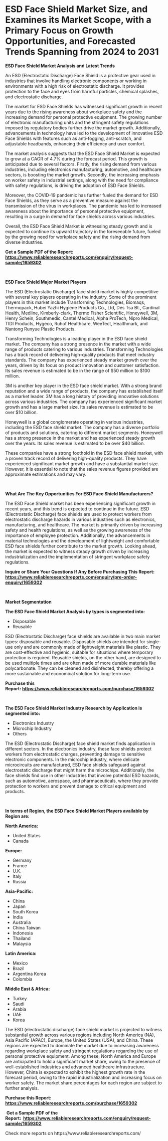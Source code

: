 <p><h1>ESD Face Shield Market Size, and Examines its Market Scope, with a Primary Focus on Growth Opportunities, and Forecasted Trends Spanning from 2024 to 2031</h1></p><p><strong>ESD Face Shield Market Analysis and Latest Trends</strong></p>
<p><p>An ESD (Electrostatic Discharge) Face Shield is a protective gear used in industries that involve handling electronic components or working in environments with a high risk of electrostatic discharge. It provides protection to the face and eyes from harmful particles, chemical splashes, and electrostatic discharge.</p><p>The market for ESD Face Shields has witnessed significant growth in recent years due to the rising awareness about workplace safety and the increasing demand for personal protective equipment. The growing number of electronic manufacturing units and the stringent safety regulations imposed by regulatory bodies further drive the market growth. Additionally, advancements in technology have led to the development of innovative ESD Face Shields with features such as anti-fogging, anti-scratch, and adjustable headbands, enhancing their efficiency and user comfort.</p><p>The market analysis suggests that the ESD Face Shield Market is expected to grow at a CAGR of 4.7% during the forecast period. This growth is anticipated due to several factors. Firstly, the rising demand from various industries, including electronics manufacturing, automotive, and healthcare sectors, is boosting the market growth. Secondly, the increasing emphasis on worker safety in industrial settings, along with the need for compliance with safety regulations, is driving the adoption of ESD Face Shields.</p><p>Moreover, the COVID-19 pandemic has further fueled the demand for ESD Face Shields, as they serve as a preventive measure against the transmission of the virus in workplaces. The pandemic has led to increased awareness about the importance of personal protective equipment, resulting in a surge in demand for face shields across various industries.</p><p>Overall, the ESD Face Shield Market is witnessing steady growth and is expected to continue its upward trajectory in the foreseeable future, fueled by the growing need for workplace safety and the rising demand from diverse industries.</p></p>
<p><strong>Get a Sample PDF of the Report:&nbsp; <a href="https://www.reliableresearchreports.com/enquiry/request-sample/1659302">https://www.reliableresearchreports.com/enquiry/request-sample/1659302</a></strong></p>
<p>&nbsp;</p>
<p><strong>ESD Face Shield Major Market Players</strong></p>
<p><p>The ESD (Electrostatic Discharge) face shield market is highly competitive with several key players operating in the industry. Some of the prominent players in this market include Transforming Technologies, Biomaqs, Thermopack, Hubei Yazhi Hygiene Products Co., Ltd, Dés Tsa Bt., Cardinal Health, Medline, Kimberly-clark, Thermo Fisher Scientific, Honeywell, 3M, Henry Schein, Southmedic, Cantel Medical, Alpha ProTech, Nipro Medical, TIDI Products, Hygeco, Ruhof Healthcare, WeeTect, Healthmark, and Nantong Runyue Plastic Products.</p><p>Transforming Technologies is a leading player in the ESD face shield market. The company has a strong presence in the market with a wide range of products catering to various industries. Transforming Technologies has a track record of delivering high-quality products that meet industry standards. The company has experienced steady market growth over the years, driven by its focus on product innovation and customer satisfaction. Its sales revenue is estimated to be in the range of $50 million to $100 million.</p><p>3M is another key player in the ESD face shield market. With a strong brand reputation and a wide range of products, the company has established itself as a market leader. 3M has a long history of providing innovative solutions across various industries. The company has experienced significant market growth and has a large market size. Its sales revenue is estimated to be over $10 billion.</p><p>Honeywell is a global conglomerate operating in various industries, including the ESD face shield market. The company has a diverse portfolio of products and solutions, catering to different market segments. Honeywell has a strong presence in the market and has experienced steady growth over the years. Its sales revenue is estimated to be over $40 billion.</p><p>These companies have a strong foothold in the ESD face shield market, with a proven track record of delivering high-quality products. They have experienced significant market growth and have a substantial market size. However, it is essential to note that the sales revenue figures provided are approximate estimations and may vary.</p></p>
<p>&nbsp;</p>
<p><strong>What Are The Key Opportunities For ESD Face Shield Manufacturers?</strong></p>
<p><p>The ESD Face Shield market has been experiencing significant growth in recent years, and this trend is expected to continue in the future. ESD (Electrostatic Discharge) face shields are used to protect workers from electrostatic discharge hazards in various industries such as electronics, manufacturing, and healthcare. The market is primarily driven by increasing safety and health regulations, as well as the growing awareness of the importance of employee protection. Additionally, the advancements in material technologies and the development of lightweight and comfortable ESD face shields further contribute to the market growth. Looking ahead, the market is expected to witness steady growth driven by increasing industrialization and the implementation of stringent workplace safety regulations.</p></p>
<p><strong>Inquire or Share Your Questions If Any Before Purchasing This Report: <a href="https://www.reliableresearchreports.com/enquiry/pre-order-enquiry/1659302">https://www.reliableresearchreports.com/enquiry/pre-order-enquiry/1659302</a></strong></p>
<p>&nbsp;</p>
<p><strong>Market Segmentation</strong></p>
<p><strong>The ESD Face Shield Market Analysis by types is segmented into:</strong></p>
<p><ul><li>Disposable</li><li>Reusable</li></ul></p>
<p><p>ESD (Electrostatic Discharge) face shields are available in two main market types: disposable and reusable. Disposable shields are intended for single-use only and are commonly made of lightweight materials like plastic. They are cost-effective and hygienic, suitable for situations where temporary protection is required. Reusable shields, on the other hand, are designed to be used multiple times and are often made of more durable materials like polycarbonate. They can be cleaned and disinfected, thereby offering a more sustainable and economical solution for long-term use.</p></p>
<p><strong>Purchase this Report:&nbsp;<a href="https://www.reliableresearchreports.com/purchase/1659302">https://www.reliableresearchreports.com/purchase/1659302</a></strong></p>
<p>&nbsp;</p>
<p><strong>The ESD Face Shield Market Industry Research by Application is segmented into:</strong></p>
<p><ul><li>Electronics Industry</li><li>Microchip Industry</li><li>Others</li></ul></p>
<p><p>The ESD (Electrostatic Discharge) face shield market finds application in different sectors. In the electronics industry, these face shields protect workers from electrostatic charges, preventing damage to sensitive electronic components. In the microchip industry, where delicate microcircuits are manufactured, ESD face shields safeguard against electrostatic discharge that might harm the microchips. Additionally, the face shields find use in other industries that involve potential ESD hazards, such as automotive, aerospace, and pharmaceuticals, where they provide protection to workers and prevent damage to critical equipment and products.</p></p>
<p>&nbsp;</p>
<p><strong>In terms of Region, the ESD Face Shield Market Players available by Region are:</strong></p>
<p>
    <p> <strong> North America: </strong>
        <ul>
            <li>United States</li>
            <li>Canada</li>
        </ul>
        </p> 
    <p> <strong> Europe: </strong>
        <ul>
            <li>Germany</li>
            <li>France</li>
            <li>U.K.</li>
            <li>Italy</li>
            <li>Russia</li>
        </ul>
        </p> 
    <p> <strong> Asia-Pacific: </strong>
        <ul>
            <li>China</li>
            <li>Japan</li>
            <li>South Korea</li>
            <li>India</li>
            <li>Australia</li>
            <li>China Taiwan</li>
            <li>Indonesia</li>
            <li>Thailand</li>
            <li>Malaysia</li>
        </ul>
        </p> 
    <p> <strong> Latin America: </strong>
        <ul>
            <li>Mexico</li>
            <li>Brazil</li>
            <li>Argentina Korea</li>
            <li>Colombia</li>
        </ul>
        </p> 
    <p> <strong> Middle East & Africa: </strong>
        <ul>
            <li>Turkey</li>
            <li>Saudi</li>
            <li>Arabia</li>
            <li>UAE</li>
            <li>Korea</li>
        </ul>
    </p>
    </p>
<p><p>The ESD (electrostatic discharge) face shield market is projected to witness substantial growth across various regions including North America (NA), Asia Pacific (APAC), Europe, the United States (USA), and China. These regions are expected to dominate the market due to increasing awareness regarding workplace safety and stringent regulations regarding the use of personal protective equipment. Among these, North America and Europe are anticipated to hold a significant market share, owing to the presence of well-established industries and advanced healthcare infrastructure. However, China is expected to exhibit the highest growth rate in the forecast period, owing to the rapid industrialization and increasing focus on worker safety. The market share percentages for each region are subject to further analysis.</p></p>
<p><strong>Purchase this Report: <a href="https://www.reliableresearchreports.com/purchase/1659302">https://www.reliableresearchreports.com/purchase/1659302</a></strong></p>
<p>&nbsp;<strong>Get a Sample PDF of the Report:&nbsp;&nbsp;<a href="https://www.reliableresearchreports.com/enquiry/request-sample/1659302">https://www.reliableresearchreports.com/enquiry/request-sample/1659302</a></strong></p>
<p><strong></strong></p>
<p>Check more reports on https://www.reliableresearchreports.com/</p>